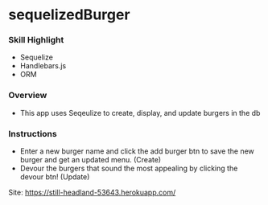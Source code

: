# sequelizedBurger

### Skill Highlight

- Sequelize
- Handlebars.js
- ORM

### Overview

- This app uses Seqeulize to create, display, and update burgers in the db

### Instructions

- Enter a new burger name and click the add burger btn to save the new burger and get an updated menu. (Create)
- Devour the burgers that sound the most appealing by clicking the devour btn! (Update)

Site: https://still-headland-53643.herokuapp.com/
